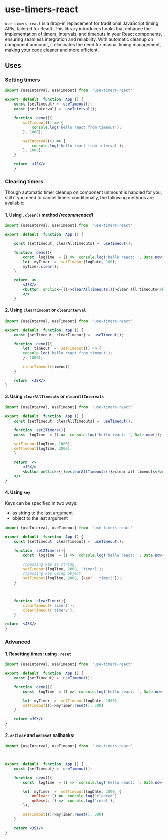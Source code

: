 
# use-timers-react

  

`use-timers-react` is a drop-in replacement for traditional JavaScript timing APIs, tailored for React. This library introduces hooks that enhance the implementation of timers, intervals, and timeouts in your React components, ensuring seamless integration and reliability. With automatic cleanup on component unmount, it eliminates the need for manual timing management, making your code cleaner and more efficient.

  

## Uses

  

### Setting timers

```jsx
import {useInterval, useTimeout} from  'use-timers-react'

export  default  function  App () {
	const {setTimeout} =  useTimeout();
	const {setInterval} =  useInterval();

	function  demo(){
		setTimeout(() => {
			console.log('hello react from timeout');
		}, 1000);

		setInterval(() => {
			console.log('hello react from interval');
		}, 1000);
	}

	return  <JSX/>
	}
```

  

### Clearing timers

  

Though automatic timer cleanup on component unmount is handled for you, still if you need to cancel timers conditionally, the following methods are available:

  

#### 1. Using `.clear()` method ***(recommended)***

```jsx
import {useInterval, useTimeout} from  'use-timers-react'

export  default  function  App () {

	const {setTimeout, clearAllTimeouts} =  useTimeout();

	function  demo(){
		const  logTime  = () =>  console.log('hello react: ', Date.now());
		let  myTimer  =  setTimeout(logDate, 100);
		myTimer.clear();
	}

	return  <>
		<JSX/>
		<button  onClick={()=>clearAllTimeouts()}>clear all timeouts</button>
	    </>
	}
```

  

#### 2. Using `clearTimeout` or `clearInterval`

```jsx
import {useInterval, useTimeout} from  'use-timers-react'

export  default  function  App () {
	const {setTimeout, clearTimeout} =  useTimeout();

	function  demo(){
		let  timeout  =  setTimeout(() => {
		console.log('hello react from timeout');
		}, 1000);

		clearTimeout(timeout);
	}

	return  <JSX/>
}
```

  

#### 3. Using `clearAllTimeouts` or `clearAllIntervals`

```jsx
import {useInterval, useTimeout} from  'use-timers-react'

export  default  function  App () {
	const {setTimeout, clearAllTimeouts} =  useTimeout();

	function  set2Timers(){
	const  logTime  = () =>  console.log('hello react: ', Date.now());

	setTimeout(logTime, 1000);
	setTimeout(logTime, 2000);
	}

	return  <>
		<JSX/>
		<button onClick={()=>clearAllTimeouts()}>clear all timeouts</button>
	</>
}
```

  

#### 4. Using `key`

Keys can be specified in two ways:
- as string to the last argument
- object to the last argument

  

```jsx
import {useInterval, useTimeout} from  'use-timers-react'

export  default  function  App () {
	const {setTimeout, clearTimeout} =  useTimeout();

	function  set2Timers(){
		const  logTime  = () =>  console.log('hello react: ', Date.now());

		//passing key as string
		setTimeout(logTime, 2000, 'timer1');
		//passing key using object
		setTimeout(logTime, 2000, {key:  'timer2'});
	}

  

	function  clearTimer(){
		clearTimeout('timer1');
		clearTimeout('timer2');
	}

return  <JSX/>
}
```

  

### Advanced

#### 1. Resetting times: using `.reset`

```jsx
import {useInterval, useTimeout} from  'use-timers-react'

export  default  function  App () {
	const {setTimeout} =  useTimeout();

	function  demo(){
		const  logTime  = () =>  console.log('hello react: ', Date.now());

		let  myTimer  =  setTimeout(logDate, 1000);
		setTimeout(()=>myTimer.reset(), 500)
	}

	return <JSX/>
}
```

  

#### 2. `onClear` and `onReset` callbacks:

```jsx
import {useInterval, useTimeout} from  'use-timers-react'

  

export  default  function  App () {
	const {setTimeout} =  useTimeout();

	function  demo(){
		const  logTime  = () =>  console.log('hello react: ', Date.now());

		let  myTimer  =  setTimeout(logDate, 1000, {
			onClear: () =>  console.log('cleared'),
			onReset: () =>  console.log('reset'),
		});

		setTimeout(()=>myTimer.reset(), 500)
	}

	return <JSX/>
}
```